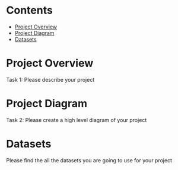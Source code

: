 # Contents
 - [Project Overview](#project-overview) 
 - [Project Diagram](#project-diagram)
 - [Datasets](#datasets)

 
# Project Overview 

Task 1: Please describe your project 


# Project Diagram  

Task 2: Please create a high level diagram of your project  


# Datasets 
Please find the all the datasets you are going to use for your project 
